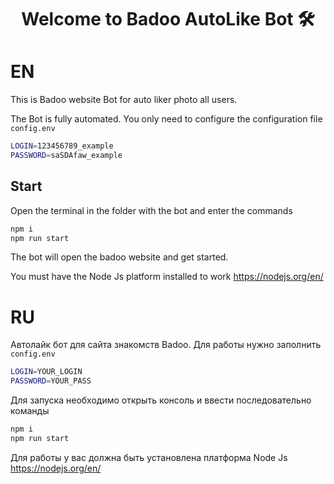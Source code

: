 <h1 align="center">Welcome to Badoo AutoLike Bot 🛠</h1>

# EN

This is Badoo website Bot for auto liker photo all users.

The Bot is fully automated.
You only need to configure the configuration file `config.env`

```sh
LOGIN=123456789_example
PASSWORD=saSDAfaw_example
```

## Start

Open the terminal in the folder with the bot and enter the commands

```sh
npm i
npm run start
```

The bot will open the badoo website and get started.

You must have the Node Js platform installed to work
https://nodejs.org/en/



# RU

Автолайк бот для сайта знакомств Badoo. Для работы нужно заполнить `config.env`

```sh
LOGIN=YOUR_LOGIN
PASSWORD=YOUR_PASS
```

Для запуска необходимо открыть консоль и ввести последовательно команды

```sh
npm i
npm run start
```

Для работы у вас должна быть установлена платформа Node Js
https://nodejs.org/en/

